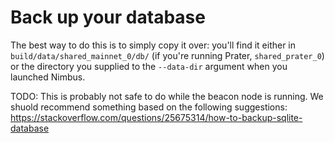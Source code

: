 # Back up your database

The best way to do this is to simply copy it over: you'll find it either in `build/data/shared_mainnet_0/db/` (if you're running Prater, `shared_prater_0`) or the directory you supplied to the `--data-dir` argument when you launched Nimbus.

TODO: This is probably not safe to do while the beacon node is running.
      We shuold recommend something based on the following suggestions:
      https://stackoverflow.com/questions/25675314/how-to-backup-sqlite-database

